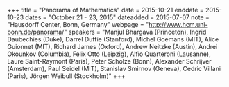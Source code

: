 +++
title = "Panorama of Mathematics"
date = 2015-10-21
enddate = 2015-10-23
dates = "October 21 - 23, 2015"
dateadded = 2015-07-07
note = "Hausdorff Center, Bonn, Germany"
webpage = "http://www.hcm.uni-bonn.de/panorama/"
speakers = "Manjul Bhargava (Princeton), Ingrid Daubechies (Duke), Darrel Duffie (Stanford), Michel Goemans (MIT), Alice Guionnet (MIT), Richard James (Oxford), Andrew Neitzke (Austin), Andrei Okounkov (Columbia), Felix Otto (Leipzig), Alfio Quarteroni (Lausanne), Laure Saint-Raymont (Paris), Peter Scholze (Bonn), Alexander Schrijver (Amsterdam), Paul Seidel (MIT), Stanislav Smirnov (Geneva), Cedric Villani (Paris), Jörgen Weibull (Stockholm)"
+++
